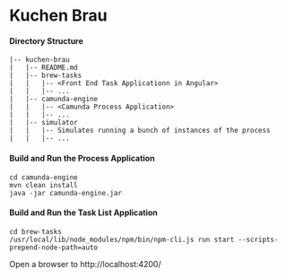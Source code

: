 # Kuchen Brau



#### Directory Structure
    |-- kuchen-brau  
    |   |-- README.md  
    |   |-- brew-tasks
    |   |   |-- <Front End Task Applicationn in Angular>
    |   |   |-- ...  
    |   |-- camunda-engine
    |   |   |-- <Camunda Process Application>
    |   |   |-- ...
    |   |-- simulator
    |   |   |-- Simulates running a bunch of instances of the process
    |   |   |-- ...

   
#### Build and Run the Process Application
    cd camunda-engine
    mvn clean install
    java -jar camunda-engine.jar

#### Build and Run the Task List Application
    cd brew-tasks
    /usr/local/lib/node_modules/npm/bin/npm-cli.js run start --scripts-prepend-node-path=auto
Open a browser to http://localhost:4200/
